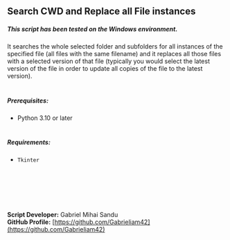 ## Search CWD and Replace all File instances



##### This script has been tested on the Windows environment.
It searches the whole selected folder and subfolders for all instances of the specified file (all files with the same filename) and it replaces all those files with a selected version of that file (typically you would select the latest version of the file in order to update all copies of the file to the latest version).
#

##### Prerequisites:

- Python 3.10 or later

#



##### Requirements:

- `Tkinter`





<br><br>





<br><br>




**Script Developer:** Gabriel Mihai Sandu  
**GitHub Profile:** [https://github.com/Gabrieliam42](https://github.com/Gabrieliam42)
